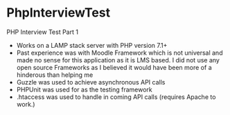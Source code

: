 # PhpInterviewTest
PHP Interview Test Part 1

- Works on a LAMP stack server with PHP version 7.1+
- Past experience was with Moodle Framework which is not universal and made no sense for this application as it is LMS based. I did not use any open source Frameworks as I believed it would have been more of a hinderous than helping me
- Guzzle was used to achieve asynchronous API calls
- PHPUnit was used for as the testing framework 
- .htaccess was used to handle in coming API calls (requires Apache to work.)